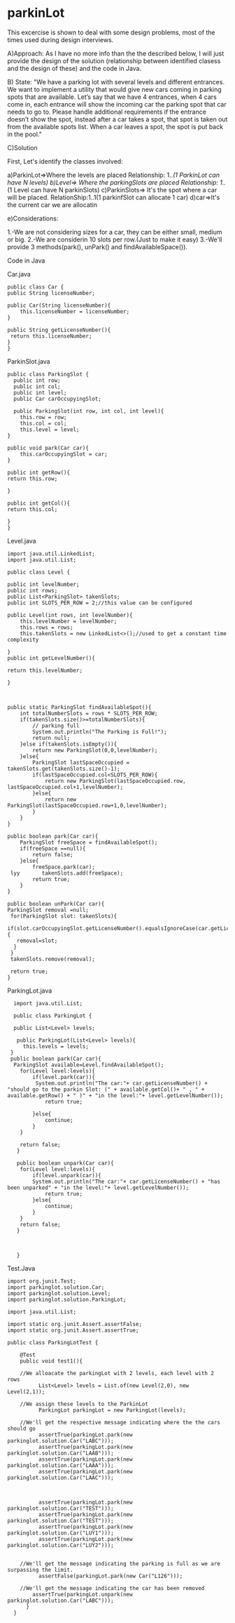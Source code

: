 # parkinLot

This excercise is shown to deal with some design problems, most of the times used during design interviews. 

A)Approach:
As I have no more info than the the described below, I will just provide the design of the solution
(relationship between identified clasess and the design of these) and the code in Java.

B) State:
"We have a parking lot with several levels and different entrances. We want to implement a utility that would give new cars coming in parking spots that are available.
Let’s say that we have 4 entrances, when 4 cars come in, each entrance will show the incoming car the parking spot that car needs to go to.
Please handle additional requirements if the entrance doesn’t show the spot, instead after a car takes a spot, that spot is taken out from the available spots list.
When a car leaves a spot, the spot is put back in the pool."

C)Solution

First, Let's identify the classes involved:

a)ParkinLot=>Where the levels are placed
  Relationship: 1..*(1 ParkinLot can have N levels)
b)Level=> Where the parkingSlots are placed
  Relationship: 1..*(1 Level can have N parkinSlots)
c)ParkinSlots=> It's the spot where a car will be placed.
  RelationShip:1..1(1 parkinfSlot can allocate 1 car)
d)car=>It's the current car we are allocatin

e)Considerations:
  
  
  1.-We are not considering sizes for a car, they can be either small, medium or big.
  2.-We are considerin 10 slots per row.(Just to make it easy)
  3.-We'll provide 3 methods(park(), unPark() and findAvailableSpace()).
  
 
Code in Java
 
Car.java

    public class Car {
    public String licenseNumber;

    public Car(String licenseNumber){
        this.licenseNumber = licenseNumber;
    }
    
    public String getLicenseNumber(){
     return this.licenseNumber;
    }
    }

ParkinSlot.java

    public class ParkingSlot {
      public int row;
      public int col;
      public int level;
      public Car carOccupyingSlot;

      public ParkingSlot(int row, int col, int level){
        this.row = row;
        this.col = col;
        this.level = level;
    }

    public void park(Car car){
        this.carOccupyingSlot = car;
    }
    
    public int getRow(){
    return this.row;
    
    }
    
    public int getCol(){
    return this.col;
    
    }
    }
 
 Level.java
 
    import java.util.LinkedList;
    import java.util.List;
    
    public class Level {
    
    public int levelNumber;
    public int rows;
    public List<ParkingSlot> takenSlots;
    public int SLOTS_PER_ROW = 2;//this value can be configured

    public Level(int rows, int levelNumber){
        this.levelNumber = levelNumber;
        this.rows = rows;
        this.takenSlots = new LinkedList<>();//used to get a constant time complexity

    }
    public int getLevelNumber(){
    
    return this.levelNumber;
    
    }
    
     

    public static ParkingSlot findAvailableSpot(){
        int totalNumberSlots = rows * SLOTS_PER_ROW;
        if(takenSlots.size()>=totalNumberSlots){
            // parking full
            System.out.println("The Parking is Full!");
            return null;
        }else if(takenSlots.isEmpty()){
            return new ParkingSlot(0,0,levelNumber);
        }else{
            ParkingSlot lastSpaceOccupied = takenSlots.get(takenSlots.size()-1);
            if(lastSpaceOccupied.col<SLOTS_PER_ROW){
                return new ParkingSlot(lastSpaceOccupied.row, lastSpaceOccupied.col+1,levelNumber);
            }else{
                return new ParkingSlot(lastSpaceOccupied.row+1,0,levelNumber);
            }
        }
    }

    public boolean park(Car car){
        ParkingSlot freeSpace = findAvailableSpot();
        if(freeSpace ==null){
            return false;
        }else{
            freeSpace.park(car);
     lyy       takenSlots.add(freeSpace);
            return true;
        }
    }
    
    public boolean unPark(Car car){
    ParkingSlot removal =null;
     for(ParkingSlot slot: takenSlots){
      if(slot.carOccupyingSlot.getLicenseNumber().equalsIgnoreCase(car.getLicenseNumber())){
       removal=slot;
      }
     }
     takenSlots.remove(removal); 
     
     return true;
    }

ParkingLot.java

      import java.util.List;

      public class ParkingLot {

      public List<Level> levels;

       public ParkingLot(List<Level> levels){
         this.levels = levels;
     }
     public boolean park(Car car){
      ParkingSlot available=Level.findAvailableSpot();  
        for(Level level:levels){
            if(level.park(car)){  
             System.out.println("The car:"+ car.getLicenseNumber() + "should go to the parkin Slot: (" + available.getCol()+ " , " + available.getRow() + " )" + "in the level:"+ level.getLevelNumber());
                return true;
                
            }else{
                continue;
            }
        }
        
        return false;
       }
       
       public boolean unpark(Car car){
        for(Level level:levels){
            if(level.unpark(car)){
            System.out.println("The car:"+ car.getLicenseNumber() + "has been unparked" + "in the level:"+ level.getLevelNumber());
                return true;
            }else{
                continue;
            }
        }
        return false;
       }
       
       
       
       }
  
  Test.Java
  

    import org.junit.Test;
    import parkinglot.solution.Car;
    import parkinglot.solution.Level;
    import parkinglot.solution.ParkingLot;

    import java.util.List;

    import static org.junit.Assert.assertFalse;
    import static org.junit.Assert.assertTrue;

    public class ParkingLotTest {

        @Test
        public void test1(){
        
        //We alloacate the parkingLot with 2 levels, each level with 2 rows
              List<Level> levels = List.of(new Level(2,0), new Level(2,1));
            
        //We assign these levels to the ParkinLot
              ParkingLot parkingLot = new ParkingLot(levels);
              
        //We'll get the respective message indicating where the the cars should go
              assertTrue(parkingLot.park(new parkinglot.solution.Car("LABC")));
              assertTrue(parkingLot.park(new parkinglot.solution.Car("LAAB")));
              assertTrue(parkingLot.park(new parkinglot.solution.Car("LAAA")));
              assertTrue(parkingLot.park(new parkinglot.solution.Car("LAAC")));

            

              assertTrue(parkingLot.park(new parkinglot.solution.Car("TEST")));
              assertTrue(parkingLot.park(new parkinglot.solution.Car("TEST")));
              assertTrue(parkingLot.park(new parkinglot.solution.Car("LUY1")));
              assertTrue(parkingLot.park(new parkinglot.solution.Car("LUY2")));

              
        //We'll get the message indicating the parking is full as we are surpassing the limit.
              assertFalse(parkingLot.park(new Car("L126")));

        //We'll get the message indicating the car has been removed
            assertTrue(parkingLot.unpark(new parkinglot.solution.Car("LABC")));
          }
      }


 
